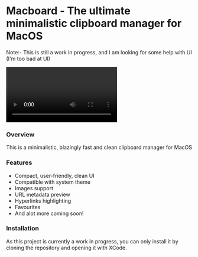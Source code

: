 # Macboard - The ultimate minimalistic clipboard manager for MacOS

Note:- This is still a work in progress, and I am looking for some help with UI (I'm too bad at UI)

![demo](https://i.imgur.com/hqcaiuZ.mp4)

### Overview

This is a minimalistic, blazingly fast and clean clipboard manager for MacOS

### Features

- Compact, user-friendly, clean UI
- Compatible with system theme
- Images support
- URL metadata preview
- Hyperlinks highlighting
- Favourites
- And alot more coming soon!

### Installation

As this project is currently a work in progress, you can only install it by cloning the repository and opening it with XCode.
